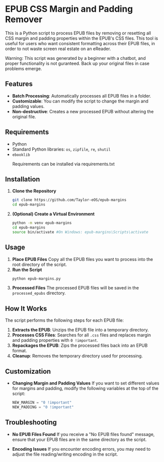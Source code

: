 # EPUB CSS Margin and Padding Remover

This is a Python script to process EPUB files by removing or resetting all CSS margin and padding properties within the EPUB's CSS files. This tool is useful for users who want consistent formatting across their EPUB files, in order to not waste screen real estate on an eReader.<p>
Warning: This script was generated by a beginner with a chatbot, and proper functionality is not guranteed. Back up your original files in case problems emerge.

## Features
- **Batch Processing**: Automatically processes all EPUB files in a folder.
- **Customizable**: You can modify the script to change the margin and padding values.
- **Non-destructive**: Creates a new processed EPUB without altering the original file.

## Requirements
- Python
- Standard Python libraries: `os`, `zipfile`, `re`, `shutil`
- `ebooklib`<p>
Requirements can be installed via requirements.txt

## Installation
1. **Clone the Repository**
   ```bash
   git clone https://github.com/Taylor-eOS/epub-margins
   cd epub-margins
   ```
2. **(Optional) Create a Virtual Environment**
   ```bash
   python -m venv epub-margins
   cd epub-margins
   source bin/activate #On Windows: epub-margins\Scripts\activate
   ```

## Usage
1. **Place EPUB Files**
   Copy all the EPUB files you want to process into the root directory of the script.
2. **Run the Script**
   ```bash
   python epub-margins.py
   ```
3. **Processed Files**
   The processed EPUB files will be saved in the `processed_epubs` directory.

## How It Works
The script performs the following steps for each EPUB file:

1. **Extracts the EPUB**: Unzips the EPUB file into a temporary directory.
2. **Processes CSS Files**: Searches for all `.css` files and replaces margin and padding properties with `0 !important`.
3. **Repackages the EPUB**: Zips the processed files back into an EPUB format.
4. **Cleanup**: Removes the temporary directory used for processing.

## Customization
- **Changing Margin and Padding Values**
  If you want to set different values for margins and padding, modify the following variables at the top of the script:

  ```python
  NEW_MARGIN = "0 !important"
  NEW_PADDING = "0 !important"
  ```

## Troubleshooting
- **No EPUB Files Found**
  If you receive a "No EPUB files found" message, ensure that your EPUB files are in the same directory as the script.

- **Encoding Issues**
  If you encounter encoding errors, you may need to adjust the file reading/writing encoding in the script.

